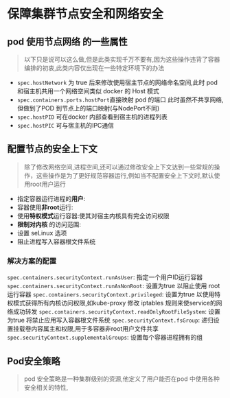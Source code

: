 # 保障集群节点安全和网络安全

## pod 使用节点网络 的一些属性
> 以下只是说可以这么做,但是此类实现千万不要有,因为这些操作违背了容器编排的初衷,此类内容仅出现在一些特定环境下的办法
* `spec.hostNetwork` 为 true 后来修改使用宿主节点的网络命名空间,此时 pod 和宿主机共用一个网络空间类似 docker 的 Host 模式
* `spec.containers.ports.hostPort`直接映射 pod 的端口 此时虽然不共享网络,但做到了POD 到节点上的端口映射(与NodePort不同)
* `spec.hostPID` 可在docker 内部查看到宿主机的进程列表
* `spec.hostPIC` 可与宿主机的IPC通信

## 配置节点的安全上下文
> 除了修改网络空间,进程空间,还可以通过修改安全上下文达到一些常规的操作，这些操作是为了更好规范容器运行,例如当不配置安全上下文时,默认使用root用户运行

* 指定容器运行进程的**用户**:
* 容器使用**非root**运行:
* 使用**特权模式**运行容器:使其对宿主内核具有完全访问权限
* **限制对内核** 的访问范围:
* 设置 seLinux 选项
* 阻止进程写入容器根文件系统
### 解决方案的配置

`spec.containers.securityContext.runAsUser`: 指定一个用户ID运行容器
`spec.containers.securityContext.runAsNonRoot`: 设置为true 以阻止使用 root 运行容器
`spec.containers.securityContext.privileged`: 设置为true 以使用特权模式获得所有内核访问权限,如kube-proxy 修改 iptables 规则来使service的网络成功转发
`spec.containers.securityContext.readOnlyRootFileSystem`: 设置为true 将禁止应用写入容器根文件系统
`spec.securityContext.fsGroup`: 递归设置挂载卷内容属主和权限,用于多容器非root用户文件共享
`spec.securityContext.supplementalGroups`: 设置每个容器进程拥有的组


## Pod安全策略 
> pod 安全策略是一种集群级别的资源,他定义了用户能否在pod 中使用各种安全相关的特性,

